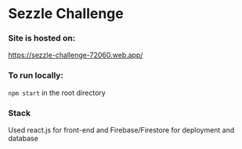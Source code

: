 # Sezzle Challenge

### Site is hosted on:

https://sezzle-challenge-72060.web.app/

### To run locally:

`npm start` in the root directory

### Stack

Used react.js for front-end and Firebase/Firestore for deployment and database 
